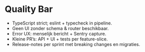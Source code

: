 # Quality Bar
- TypeScript strict; eslint + typecheck in pipeline.
- Geen UI zonder schema & router beschikbaar.
- Error UX: menselijk bericht + Sentry capture.
- Kleine PR’s: API + UI + tests per feature-slice.
- Release-notes per sprint met breaking changes en migraties.
